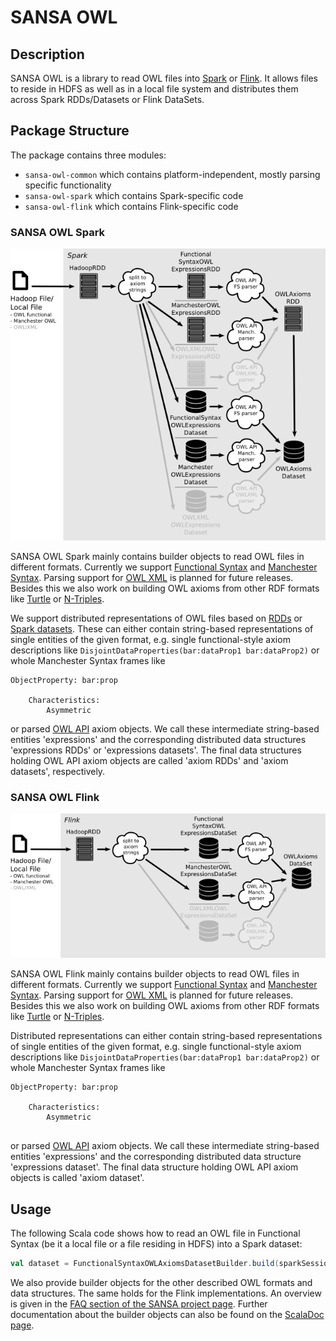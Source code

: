 # SANSA OWL

## <a name="description">Description</a>
SANSA OWL is a library to read OWL files into [Spark](https://spark.apache.org) or [Flink](https://flink.apache.org). It allows files to reside in HDFS as well as in a local file system and distributes them across Spark RDDs/Datasets or Flink DataSets.

## Package Structure

The package contains three modules:

- `sansa-owl-common` which contains platform-independent, mostly parsing specific functionality
- `sansa-owl-spark` which contains Spark-specific code
- `sansa-owl-flink` which contains Flink-specific code

### SANSA OWL Spark
![SANSA OWL Spark package structure](sansa-owl-spark/src/main/doc/png/structure.png)

SANSA OWL Spark mainly contains builder objects to read OWL files in different formats. Currently we support [Functional Syntax](https://www.w3.org/TR/owl2-syntax/) and [Manchester Syntax](https://www.w3.org/TR/owl2-manchester-syntax/). Parsing support for [OWL XML](https://www.w3.org/TR/owl-xmlsyntax/) is planned for future releases. Besides this we also work on building OWL axioms from other RDF formats like [Turtle](https://www.w3.org/TR/turtle/) or [N-Triples](https://www.w3.org/TR/n-triples/).

We support distributed representations of OWL files based on [RDDs](http://spark.apache.org/docs/latest/programming-guide.html#resilient-distributed-datasets-rdds) or [Spark datasets](http://spark.apache.org/docs/latest/sql-programming-guide.html#datasets-and-dataframes). These can either contain string-based representations of single entities of the given format, e.g. single functional-style axiom descriptions like `DisjointDataProperties(bar:dataProp1 bar:dataProp2)` or whole Manchester Syntax frames like
```
ObjectProperty: bar:prop

    Characteristics:
        Asymmetric

```
or parsed [OWL API](http://owlapi.sourceforge.net/) axiom objects. We call these intermediate string-based entities 'expressions' and the corresponding distributed data structures 'expressions RDDs' or 'expressions datasets'. The final data structures holding OWL API axiom objects are called 'axiom RDDs' and 'axiom datasets', respectively.

### SANSA OWL Flink
![SANSA OWL Flink package structure](sansa-owl-flink/src/main/doc/png/structure.png)

SANSA OWL Flink mainly contains builder objects to read OWL files in different formats. Currently we support [Functional Syntax](https://www.w3.org/TR/owl2-syntax/) and [Manchester Syntax](https://www.w3.org/TR/owl2-manchester-syntax/). Parsing support for [OWL XML](https://www.w3.org/TR/owl-xmlsyntax/) is planned for future releases. Besides this we also work on building OWL axioms from other RDF formats like [Turtle](https://www.w3.org/TR/turtle/) or [N-Triples](https://www.w3.org/TR/n-triples/).

Distributed representations can either contain string-based representations of single entities of the given format, e.g. single functional-style axiom descriptions like `DisjointDataProperties(bar:dataProp1 bar:dataProp2)` or whole Manchester Syntax frames like
```
ObjectProperty: bar:prop

    Characteristics:
        Asymmetric
        
```
or parsed [OWL API](http://owlapi.sourceforge.net/) axiom objects. We call these intermediate string-based entities 'expressions' and the corresponding distributed data structure 'expressions dataset'. The final data structure holding OWL API axiom objects is called 'axiom dataset'.

## Usage

The following Scala code shows how to read an OWL file in Functional Syntax (be it a local file or a file residing in HDFS) into a Spark dataset:
```scala
val dataset = FunctionalSyntaxOWLAxiomsDatasetBuilder.build(sparkSession, "path/to/functional/syntax/file.owl")
```
We also provide builder objects for the other described OWL formats and data structures. The same holds for the Flink implementations. An overview is given in the [FAQ section of the SANSA project page](http://sansa-stack.net/faq/#owl-processing). Further documentation about the builder objects can also be found on the [ScalaDoc page](http://sansa-stack.net/scaladocs/).
